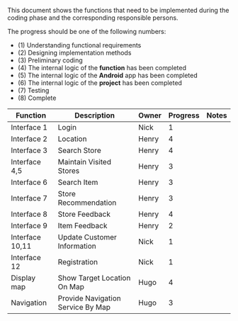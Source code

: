 This document shows the functions that need to be implemented during the coding phase and the corresponding responsible persons.

The progress should be one of the following numbers:
- (1) Understanding functional requirements
- (2) Designing implementation methods
- (3) Preliminary coding
- (4) The internal logic of the **function** has been completed
- (5) The internal logic of the **Android** app has been completed
- (6) The internal logic of the **project** has been completed
- (7) Testing
- (8) Complete

|  Function  | Description | Owner       | Progress       | Notes |
| -----------   | -----------   | ---------- |   -------- |-------- |
| Interface 1 | Login | Nick    | 1 |  |
| Interface 2 | Location | Henry    | 4 |  |
| Interface 3 | Search Store | Henry    | 4 |  |
| Interface 4,5 | Maintain Visited Stores | Henry    | 3 |  |
| Interface 6 | Search Item | Henry    | 3 |  |
| Interface 7 | Store Recommendation | Henry    | 3 |  |
| Interface 8 | Store Feedback | Henry    | 4 |  |
| Interface 9 | Item Feedback | Henry    | 2 |  |
| Interface 10,11 | Update Customer Information  | Nick    | 1 |  |
| Interface 12 | Registration  | Nick    | 1 |  |
| Display map | Show Target Location On Map  | Hugo    | 4 |  |
| Navigation | Provide Navigation Service By Map  | Hugo    | 3 |  |


